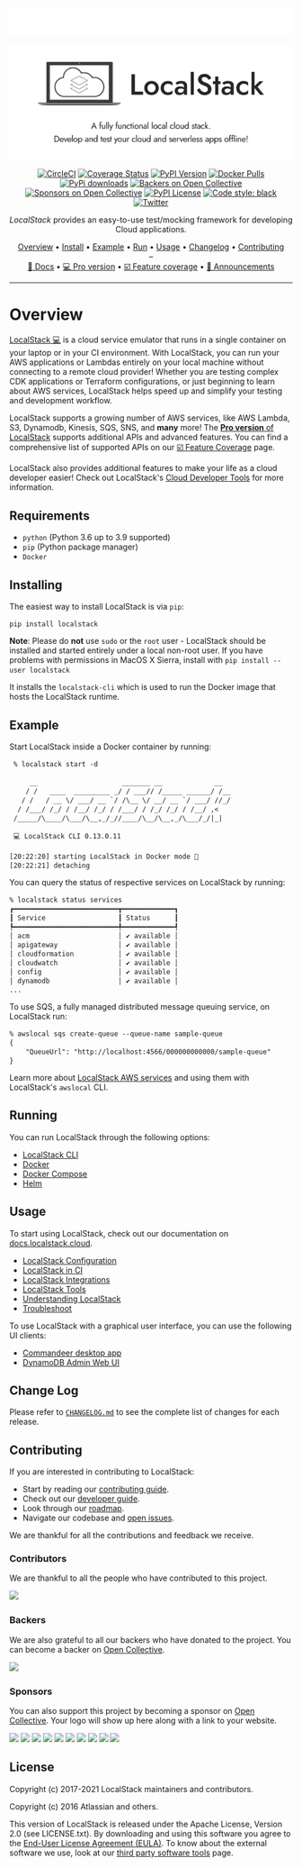 <a href="https://form.typeform.com/to/REn2U10O/"><img src="./.github/images/survey.svg"></a>
<p align="center">
  <img src="https://raw.githubusercontent.com/localstack/localstack/master/doc/localstack-readme-header.png" alt="LocalStack - A fully functional local cloud stack">
</p>

<p align="center">
  <a href="https://circleci.com/gh/localstack/localstack"><img alt="CircleCI" src="https://img.shields.io/circleci/build/gh/localstack/localstack/master?logo=circleci"></a>
  <a href="https://coveralls.io/github/localstack/localstack?branch=master"><img alt="Coverage Status" src="https://coveralls.io/repos/github/localstack/localstack/badge.svg?branch=master"></a>
  <a href="https://pypi.org/project/localstack/"><img alt="PyPI Version" src="https://img.shields.io/pypi/v/localstack?color=blue"></a>
  <a href="https://hub.docker.com/r/localstack/localstack"><img alt="Docker Pulls" src="https://img.shields.io/docker/pulls/localstack/localstack"></a>
  <a href="https://pypi.org/project/localstack"><img alt="PyPi downloads" src="https://static.pepy.tech/badge/localstack"></a>
  <a href="#backers"><img alt="Backers on Open Collective" src="https://opencollective.com/localstack/backers/badge.svg"></a>
  <a href="#sponsors"><img alt="Sponsors on Open Collective" src="https://opencollective.com/localstack/sponsors/badge.svg"></a>
  <a href="https://img.shields.io/pypi/l/localstack.svg"><img alt="PyPI License" src="https://img.shields.io/pypi/l/localstack.svg"></a>
  <a href="https://github.com/psf/black"><img alt="Code style: black" src="https://img.shields.io/badge/code%20style-black-000000.svg"></a>
  <a href="https://twitter.com/_localstack"><img alt="Twitter" src="https://img.shields.io/twitter/url/http/shields.io.svg?style=social"></a>
</p>

<p align="center">
  <i>LocalStack</i> provides an easy-to-use test/mocking framework for developing Cloud applications.
</p>

<p align="center">
  <a href="#overview">Overview</a> •
  <a href="#installing">Install</a> •
  <a href="#example">Example</a> •
  <a href="#running">Run</a> •
  <a href="#usage">Usage</a> •
  <a href="#change-log">Changelog</a> •
  <a href="#contributing">Contributing</a>
  <br>–<br>
  <a href="https://docs.localstack.cloud" target="_blank">📖 Docs</a> •
  <a href="https://app.localstack.cloud" target="_blank">💻 Pro version</a> •
  <a href="https://docs.localstack.cloud/aws/feature-coverage/" target="_blank">☑️ Feature coverage</a> •
  <a href="#announcements">📢 Announcements</a>
</p>

---

# Overview

[LocalStack 💻](https://localstack.cloud) is a cloud service emulator that runs in a single container on your laptop or in your CI environment. With LocalStack, you can run your AWS applications or Lambdas entirely on your local machine without connecting to a remote cloud provider! Whether you are testing complex CDK applications or Terraform configurations, or just beginning to learn about AWS services, LocalStack helps speed up and simplify your testing and development workflow.

LocalStack supports a growing number of AWS services, like AWS Lambda, S3, Dynamodb, Kinesis, SQS, SNS, and **many** more! The [**Pro version** of LocalStack](https://localstack.cloud/pricing) supports additional APIs and advanced features. You can find a comprehensive list of supported APIs on our [☑️ Feature Coverage](https://docs.localstack.cloud/aws/feature-coverage/) page.

LocalStack also provides additional features to make your life as a cloud developer easier! Check out LocalStack's [Cloud Developer Tools](https://docs.localstack.cloud/tools/) for more information.

## Requirements

* `python` (Python 3.6 up to 3.9 supported)
* `pip` (Python package manager)
* `Docker`

## Installing

The easiest way to install LocalStack is via `pip`:

```
pip install localstack
```

**Note**: Please do **not** use `sudo` or the `root` user - LocalStack should be installed and started entirely under a local non-root user. If you have problems with permissions in MacOS X Sierra, install with `pip install --user localstack`

It installs the `localstack-cli` which is used to run the Docker image that hosts the LocalStack runtime.

## Example

Start LocalStack inside a Docker container by running:

```
 % localstack start -d

     __                     _______ __             __
    / /   ____  _________ _/ / ___// /_____ ______/ /__
   / /   / __ \/ ___/ __ `/ /\__ \/ __/ __ `/ ___/ //_/
  / /___/ /_/ / /__/ /_/ / /___/ / /_/ /_/ / /__/ ,<
 /_____/\____/\___/\__,_/_//____/\__/\__,_/\___/_/|_|

 💻 LocalStack CLI 0.13.0.11

[20:22:20] starting LocalStack in Docker mode 🐳
[20:22:21] detaching
```

You can query the status of respective services on LocalStack by running:

```
% localstack status services
┏━━━━━━━━━━━━━━━━━━━━━━━━━━┳━━━━━━━━━━━━━┓
┃ Service                  ┃ Status      ┃
┡━━━━━━━━━━━━━━━━━━━━━━━━━━╇━━━━━━━━━━━━━┩
│ acm                      │ ✔ available │
│ apigateway               │ ✔ available │
│ cloudformation           │ ✔ available │
│ cloudwatch               │ ✔ available │
│ config                   │ ✔ available │
│ dynamodb                 │ ✔ available │
...
```

To use SQS, a fully managed distributed message queuing service, on LocalStack run:

```shell
% awslocal sqs create-queue --queue-name sample-queue
{
    "QueueUrl": "http://localhost:4566/000000000000/sample-queue"
}
```

Learn more about [LocalStack AWS services](https://docs.localstack.cloud/aws/) and using them with LocalStack's `awslocal` CLI.

## Running

You can run LocalStack through the following options:

- [LocalStack CLI](https://docs.localstack.cloud/get-started/#localstack-cli)
- [Docker](https://docs.localstack.cloud/get-started/#docker)
- [Docker Compose](https://docs.localstack.cloud/get-started/#docker-compose)
- [Helm](https://docs.localstack.cloud/get-started/#helm)

## Usage

To start using LocalStack, check out our documentation on [docs.localstack.cloud](https://docs.localstack.cloud).

- [LocalStack Configuration](https://docs.localstack.cloud/localstack/configuration/)
- [LocalStack in CI](https://docs.localstack.cloud/ci/)
- [LocalStack Integrations](https://docs.localstack.cloud/integrations/)
- [LocalStack Tools](https://docs.localstack.cloud/tools/)
- [Understanding LocalStack](https://docs.localstack.cloud/localstack/)
- [Troubleshoot](doc/troubleshoot/README.md)

To use LocalStack with a graphical user interface, you can use the following UI clients:

* [Commandeer desktop app](https://getcommandeer.com)
* [DynamoDB Admin Web UI](https://www.npmjs.com/package/dynamodb-admin)

## Change Log

Please refer to [`CHANGELOG.md`](CHANGELOG.md) to see the complete list of changes for each release.

## Contributing

If you are interested in contributing to LocalStack:

- Start by reading our [contributing guide](CONTRIBUTING.md).
- Check out our [developer guide](https://docs.localstack.cloud/developer-guide/).
- Look through our [roadmap](https://roadmap.localstack.cloud/).
- Navigate our codebase and [open issues](https://github.com/localstack/localstack/issues).

We are thankful for all the contributions and feedback we receive.

### Contributors

We are thankful to all the people who have contributed to this project.

<a href="https://github.com/localstack/localstack/graphs/contributors"><img src="https://opencollective.com/localstack/contributors.svg?width=890" /></a>

### Backers

We are also grateful to all our backers who have donated to the project. You can become a backer on [Open Collective](https://opencollective.com/localstack#backer).

<a href="https://opencollective.com/localstack#backers" target="_blank"><img src="https://opencollective.com/localstack/backers.svg?width=890"></a>

### Sponsors

You can also support this project by becoming a sponsor on [Open Collective](https://opencollective.com/localstack#sponsor). Your logo will show up here along with a link to your website.

<a href="https://opencollective.com/localstack/sponsor/0/website" target="_blank"><img src="https://opencollective.com/localstack/sponsor/0/avatar.svg"></a>
<a href="https://opencollective.com/localstack/sponsor/1/website" target="_blank"><img src="https://opencollective.com/localstack/sponsor/1/avatar.svg"></a>
<a href="https://opencollective.com/localstack/sponsor/2/website" target="_blank"><img src="https://opencollective.com/localstack/sponsor/2/avatar.svg"></a>
<a href="https://opencollective.com/localstack/sponsor/3/website" target="_blank"><img src="https://opencollective.com/localstack/sponsor/3/avatar.svg"></a>
<a href="https://opencollective.com/localstack/sponsor/4/website" target="_blank"><img src="https://opencollective.com/localstack/sponsor/4/avatar.svg"></a>
<a href="https://opencollective.com/localstack/sponsor/5/website" target="_blank"><img src="https://opencollective.com/localstack/sponsor/5/avatar.svg"></a>
<a href="https://opencollective.com/localstack/sponsor/6/website" target="_blank"><img src="https://opencollective.com/localstack/sponsor/6/avatar.svg"></a>
<a href="https://opencollective.com/localstack/sponsor/7/website" target="_blank"><img src="https://opencollective.com/localstack/sponsor/7/avatar.svg"></a>
<a href="https://opencollective.com/localstack/sponsor/8/website" target="_blank"><img src="https://opencollective.com/localstack/sponsor/8/avatar.svg"></a>
<a href="https://opencollective.com/localstack/sponsor/9/website" target="_blank"><img src="https://opencollective.com/localstack/sponsor/9/avatar.svg"></a>

## License

Copyright (c) 2017-2021 LocalStack maintainers and contributors.

Copyright (c) 2016 Atlassian and others.

This version of LocalStack is released under the Apache License, Version 2.0 (see LICENSE.txt). By downloading and using this software you agree to the [End-User License Agreement (EULA)](doc/end_user_license_agreement). To know about the external software we use, look at our [third party software tools](doc/third-party-software-tools/README.md) page.
